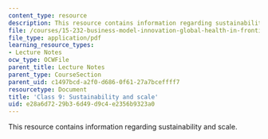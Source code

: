 ```yaml
---
content_type: resource
description: This resource contains information regarding sustainability and scale.
file: /courses/15-232-business-model-innovation-global-health-in-frontier-markets-fall-2013/e28a6d7229b36d49d9c4e2356b9323a0_MIT15_232F13_Class9.pdf
file_type: application/pdf
learning_resource_types:
- Lecture Notes
ocw_type: OCWFile
parent_title: Lecture Notes
parent_type: CourseSection
parent_uid: c1497bcd-a2f0-d686-0f61-27a7bceffff7
resourcetype: Document
title: 'Class 9: Sustainability and scale'
uid: e28a6d72-29b3-6d49-d9c4-e2356b9323a0
---
```

This resource contains information regarding sustainability and scale.